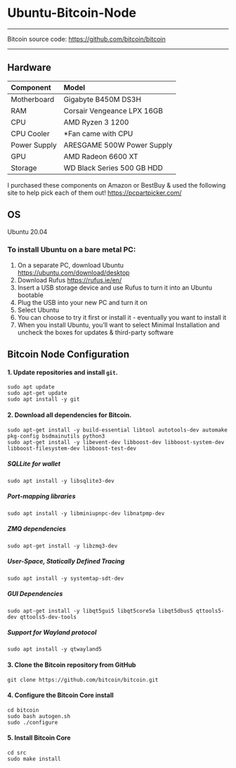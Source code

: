 # Ubuntu-Bitcoin-Node

___
Bitcoin source code: https://github.com/bitcoin/bitcoin
___

## Hardware

| Component     | Model     |
|:--------------|:----------|
| Motherboard | Gigabyte B450M DS3H |
| RAM | Corsair Vengeance LPX 16GB |
| CPU | AMD Ryzen 3 1200 |
| CPU Cooler | *Fan came with CPU |
| Power Supply | ARESGAME 500W Power Supply |
| GPU | AMD Radeon 6600 XT |
| Storage | WD Black Series 500 GB HDD |

I purchased these components on Amazon or BestBuy & used the following site to help pick each of them out!
https://pcpartpicker.com/


## OS

Ubuntu 20.04

### To install Ubuntu on a bare metal PC:
1. On a separate PC, download Ubuntu https://ubuntu.com/download/desktop
2. Download Rufus https://rufus.ie/en/
3. Insert a USB storage device and use Rufus to turn it into an Ubuntu bootable
4. Plug the USB into your new PC and turn it on
5. Select Ubuntu
6. You can choose to try it first or install it - eventually you want to install it
7. When you install Ubuntu, you’ll want to select Minimal Installation and uncheck the boxes for updates & third-party software

## Bitcoin Node Configuration

#### 1. Update repositories and install `git`.
```shell
sudo apt update
sudo apt-get update
sudo apt install -y git
```

#### 2. Download all dependencies for Bitcoin.
```shell
sudo apt-get install -y build-essential libtool autotools-dev automake pkg-config bsdmainutils python3
sudo apt-get install -y libevent-dev libboost-dev libboost-system-dev libboost-filesystem-dev libboost-test-dev
```

##### SQLLite for wallet
```shell
sudo apt install -y libsqlite3-dev
```

##### Port-mapping libraries
```shell
sudo apt install -y libminiupnpc-dev libnatpmp-dev
```

##### ZMQ dependencies
```shell
sudo apt-get install -y libzmq3-dev
```

##### User-Space, Statically Defined Tracing
```shell
sudo apt install -y systemtap-sdt-dev
```

##### GUI Dependencies
```shell
sudo apt-get install -y libqt5gui5 libqt5core5a libqt5dbus5 qttools5-dev qttools5-dev-tools
```

##### Support for Wayland protocol
```shell
sudo apt install -y qtwayland5
```

#### 3. Clone the Bitcoin repository from GitHub
```shell
git clone https://github.com/bitcoin/bitcoin.git
```

#### 4. Configure the Bitcoin Core install
```shell
cd bitcoin
sudo bash autogen.sh
sudo ./configure
```

#### 5. Install Bitcoin Core
```shell
cd src
sudo make install
```
